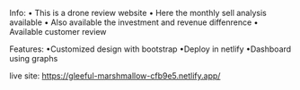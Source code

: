 Info:
• This is a drone review website
• Here the monthly sell analysis available
• Also available the investment and revenue diffenrence
• Available customer review

Features:
•Customized design with bootstrap
•Deploy in netlify
•Dashboard  using graphs


live site: https://gleeful-marshmallow-cfb9e5.netlify.app/
